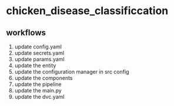 # chicken_disease_classificcation


## workflows

1. update config.yaml
2. update secrets.yaml
3. update params.yaml
4. update the entity
5. update the configuration manager in src config
6. update the components
7. update the pipeline 
8. update the main.py
9. update the dvc.yaml
